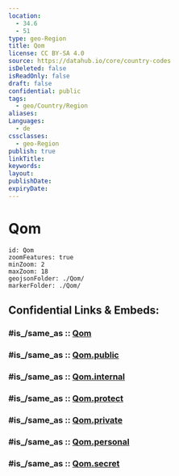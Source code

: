 ```yaml
---
location:
  - 34.6
  - 51
type: geo-Region
title: Qom
license: CC BY-SA 4.0
source: https://datahub.io/core/country-codes
isDeleted: false
isReadOnly: false
draft: false
confidential: public
tags:
  - geo/Country/Region
aliases:
Languages:
  - de
cssclasses:
  - geo-Region
publish: true
linkTitle:
keywords:
layout:
publishDate:
expiryDate:
---
```


# Qom

```leaflet
id: Qom
zoomFeatures: true 
minZoom: 2 
maxZoom: 18
geojsonFolder: ./Qom/
markerFolder: ./Qom/
```


## Confidential Links & Embeds: 

### #is_/same_as :: [Qom](/_Standards/Earth/Continent/Asia/Asia~West/Iran/provinces~Iran/Qom.md) 

### #is_/same_as :: [Qom.public](/_public/Earth/Continent/Asia/Asia~West/Iran/provinces~Iran/Qom.public.md) 

### #is_/same_as :: [Qom.internal](/_internal/Earth/Continent/Asia/Asia~West/Iran/provinces~Iran/Qom.internal.md) 

### #is_/same_as :: [Qom.protect](/_protect/Earth/Continent/Asia/Asia~West/Iran/provinces~Iran/Qom.protect.md) 

### #is_/same_as :: [Qom.private](/_private/Earth/Continent/Asia/Asia~West/Iran/provinces~Iran/Qom.private.md) 

### #is_/same_as :: [Qom.personal](/_personal/Earth/Continent/Asia/Asia~West/Iran/provinces~Iran/Qom.personal.md) 

### #is_/same_as :: [Qom.secret](/_secret/Earth/Continent/Asia/Asia~West/Iran/provinces~Iran/Qom.secret.md)


